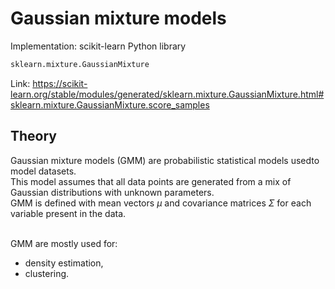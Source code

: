# Gaussian mixture models

Implementation: scikit-learn Python library
```python
sklearn.mixture.GaussianMixture
```
Link: https://scikit-learn.org/stable/modules/generated/sklearn.mixture.GaussianMixture.html#sklearn.mixture.GaussianMixture.score_samples
<br>

## Theory
Gaussian mixture models (GMM) are probabilistic statistical models usedto model datasets. <br>
This model assumes that all data points are generated from a mix of Gaussian distributions with unknown parameters. <br>
GMM is defined with mean vectors $\mu$ and covariance matrices $\Sigma$ for each variable present in the data. <br><br>

GMM are mostly used for:
- density estimation,
- clustering.


